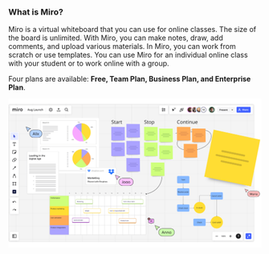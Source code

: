 ### **What is Miro**?

Miro is a virtual whiteboard that you can use for online classes. The size of the board is unlimited. With Miro, you can make notes, draw, add comments, and upload various materials. In Miro, you can work from scratch or use templates. You can use Miro for an individual online class with your student or to work online with a group.

Four plans are available: **Free, Team Plan, Business Plan, and Enterprise Plan**.

![](Images/Miro.png) 

